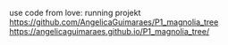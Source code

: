 use  code from love: running projekt
https://github.com/AngelicaGuimaraes/P1_magnolia_tree
https://angelicaguimaraes.github.io/P1_magnolia_tree/
